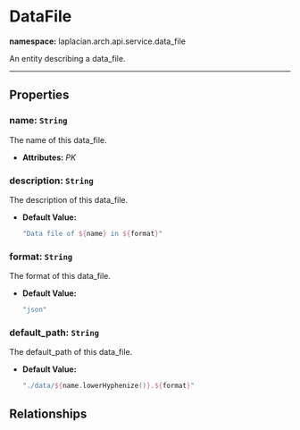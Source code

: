 

# **DataFile**
**namespace:** laplacian.arch.api.service.data_file

An entity describing a data_file.



---

## Properties

### name: `String`
The name of this data_file.
- **Attributes:** *PK*

### description: `String`
The description of this data_file.
- **Default Value:**
  ```kotlin
  "Data file of ${name} in ${format}"
  ```

### format: `String`
The format of this data_file.
- **Default Value:**
  ```kotlin
  "json"
  ```

### default_path: `String`
The default_path of this data_file.
- **Default Value:**
  ```kotlin
  "./data/${name.lowerHyphenize()}.${format}"
  ```

## Relationships
